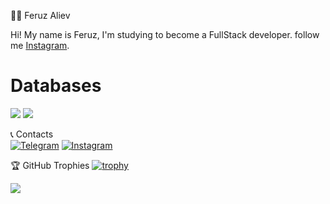 👨‍💻 Feruz Aliev

Hi! My name is Feruz, I'm studying to become a FullStack developer. follow me [Instagram](https://www.instagram.com/litakxaliev/).


<H1>Databases</H1>
<p>
  <img src="https://img.shields.io/badge/PostgreSQL-316192?style=for-the-badge&logo=postgresql&logoColor=white" />
  <img src="https://img.shields.io/badge/SQLite-316192?style=for-the-badge&logo=sqlite&logoColor=white" />


📞 Contacts  
[![Telegram](https://img.shields.io/badge/-Telegram-090909?style=for-the-badge&logo=telegram&logoColor=27A0D9)](https://t.me/jesusxforever)
[![Instagram](https://img.shields.io/badge/-Instagram-090909?style=for-the-badge&logo=instagram&logoColor=B4068E)](https://www.instagram.com/litakxaliev/)


🏆 GitHub Trophies
[![trophy](https://github-profile-trophy.vercel.app/?username=litakk&theme=onedark)](https://github.com/litakk/github-profile-trophy)


<img align="center" src="https://github-readme-stats.vercel.app/api/top-langs/?username=litakk&layout=compact&theme=cobalt&hide_border=true" />
